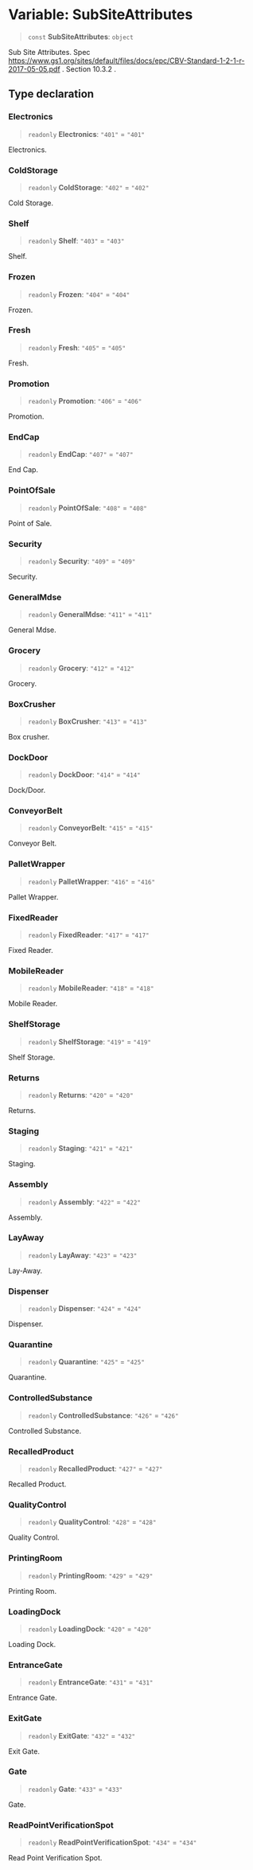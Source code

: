 # Variable: SubSiteAttributes

> `const` **SubSiteAttributes**: `object`

Sub Site Attributes.
Spec https://www.gs1.org/sites/default/files/docs/epc/CBV-Standard-1-2-1-r-2017-05-05.pdf .
Section 10.3.2 .

## Type declaration

### Electronics

> `readonly` **Electronics**: `"401"` = `"401"`

Electronics.

### ColdStorage

> `readonly` **ColdStorage**: `"402"` = `"402"`

Cold Storage.

### Shelf

> `readonly` **Shelf**: `"403"` = `"403"`

Shelf.

### Frozen

> `readonly` **Frozen**: `"404"` = `"404"`

Frozen.

### Fresh

> `readonly` **Fresh**: `"405"` = `"405"`

Fresh.

### Promotion

> `readonly` **Promotion**: `"406"` = `"406"`

Promotion.

### EndCap

> `readonly` **EndCap**: `"407"` = `"407"`

End Cap.

### PointOfSale

> `readonly` **PointOfSale**: `"408"` = `"408"`

Point of Sale.

### Security

> `readonly` **Security**: `"409"` = `"409"`

Security.

### GeneralMdse

> `readonly` **GeneralMdse**: `"411"` = `"411"`

General Mdse.

### Grocery

> `readonly` **Grocery**: `"412"` = `"412"`

Grocery.

### BoxCrusher

> `readonly` **BoxCrusher**: `"413"` = `"413"`

Box crusher.

### DockDoor

> `readonly` **DockDoor**: `"414"` = `"414"`

Dock/Door.

### ConveyorBelt

> `readonly` **ConveyorBelt**: `"415"` = `"415"`

Conveyor Belt.

### PalletWrapper

> `readonly` **PalletWrapper**: `"416"` = `"416"`

Pallet Wrapper.

### FixedReader

> `readonly` **FixedReader**: `"417"` = `"417"`

Fixed Reader.

### MobileReader

> `readonly` **MobileReader**: `"418"` = `"418"`

Mobile Reader.

### ShelfStorage

> `readonly` **ShelfStorage**: `"419"` = `"419"`

Shelf Storage.

### Returns

> `readonly` **Returns**: `"420"` = `"420"`

Returns.

### Staging

> `readonly` **Staging**: `"421"` = `"421"`

Staging.

### Assembly

> `readonly` **Assembly**: `"422"` = `"422"`

Assembly.

### LayAway

> `readonly` **LayAway**: `"423"` = `"423"`

Lay-Away.

### Dispenser

> `readonly` **Dispenser**: `"424"` = `"424"`

Dispenser.

### Quarantine

> `readonly` **Quarantine**: `"425"` = `"425"`

Quarantine.

### ControlledSubstance

> `readonly` **ControlledSubstance**: `"426"` = `"426"`

Controlled Substance.

### RecalledProduct

> `readonly` **RecalledProduct**: `"427"` = `"427"`

Recalled Product.

### QualityControl

> `readonly` **QualityControl**: `"428"` = `"428"`

Quality Control.

### PrintingRoom

> `readonly` **PrintingRoom**: `"429"` = `"429"`

Printing Room.

### LoadingDock

> `readonly` **LoadingDock**: `"420"` = `"420"`

Loading Dock.

### EntranceGate

> `readonly` **EntranceGate**: `"431"` = `"431"`

Entrance Gate.

### ExitGate

> `readonly` **ExitGate**: `"432"` = `"432"`

Exit Gate.

### Gate

> `readonly` **Gate**: `"433"` = `"433"`

Gate.

### ReadPointVerificationSpot

> `readonly` **ReadPointVerificationSpot**: `"434"` = `"434"`

Read Point Verification Spot.
